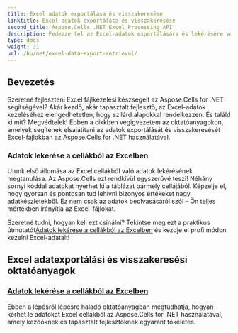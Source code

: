 ```yaml
---
title: Excel adatok exportálása és visszakeresése
linktitle: Excel adatok exportálása és visszakeresése
second_title: Aspose.Cells .NET Excel Processing API
description: Fedezze fel az Excel-adatok exportálására és lekérésére vonatkozó, lépésenkénti oktatóanyagokat az Aspose.Cells for .NET használatával, amely bármilyen készségszintű fejlesztők számára tökéletes.
type: docs
weight: 31
url: /hu/net/excel-data-export-retrieval/
---
```

## Bevezetés

Szeretné fejleszteni Excel fájlkezelési készségeit az Aspose.Cells for .NET segítségével? Akár kezdő, akár tapasztalt fejlesztő, az Excel-adatok kezeléséhez elengedhetetlen, hogy szilárd alapokkal rendelkezzen. És találd ki mit? Megvédtelek! Ebben a cikkben végigvezetem az oktatóanyagokon, amelyek segítenek elsajátítani az adatok exportálását és visszakeresését Excel-fájlokban az Aspose.Cells for .NET használatával.

### Adatok lekérése a cellákból az Excelben

Utunk első állomása az Excel cellákból való adatok lekérésének megtanulása. Az Aspose.Cells ezt rendkívül egyszerűvé teszi! Néhány sornyi kóddal adatokat nyerhet ki a táblázat bármely cellájából. Képzelje el, hogy gyorsan és pontosan tud lehívni bizonyos értékeket nagy adatkészletekből. Ez nem csak az adatok beolvasásáról szól – Ön teljes mértékben irányítja az Excel-fájlokat.

Szeretné tudni, hogyan kell ezt csinálni? Tekintse meg ezt a praktikus útmutatót[Adatok lekérése a cellákból az Excelben](./retrieve-data-from-cells-in-excel/) és kezdje el profi módon kezelni Excel-adatait!

## Excel adatexportálási és visszakeresési oktatóanyagok
### [Adatok lekérése a cellákból az Excelben](./retrieve-data-from-cells-in-excel/)
Ebben a lépésről lépésre haladó oktatóanyagban megtudhatja, hogyan kérhet le adatokat Excel cellákból az Aspose.Cells for .NET használatával, amely kezdőknek és tapasztalt fejlesztőknek egyaránt tökéletes.